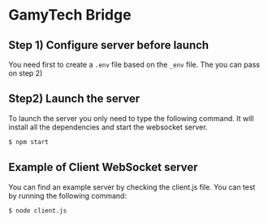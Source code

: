 # GamyTech Bridge

## Step 1) Configure server before launch
You need first to create a `.env` file based on the `_env` file. The you can pass on step 2)

## Step2) Launch the server

To launch the server you only need to type the following command. It will install all the dependencies and start the websocket server.
```bash
$ npm start
```

## Example of Client WebSocket server

You can find an example server by checking the client.js file.
You can test by running the following command:

```bash
$ node client.js
```

